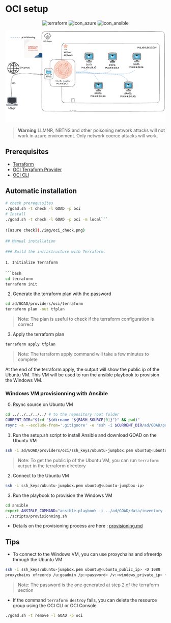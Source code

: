 # OCI setup


<div align="center">
  <img alt="terraform" width="150" height="150" src="./img/icon_terraform.png">
  <img alt="icon_azure" width="150"  height="150" src="./img/icon_azure.png">
  <img alt="icon_ansible" width="150"  height="150" src="./img/icon_ansible.png">
</div>

![Architecture](img/oci_architecture.png)

> **Warning**
> LLMNR, NBTNS and other poisoning network attacks will not work in azure environment.
> Only network coerce attacks will work.

## Prerequisites

- [Terraform](https://www.terraform.io/downloads.html)
- [OCI Terraform Provider](https://registry.terraform.io/providers/oracle/oci/latest/docs)
-  [OCI CLI](https://github.com/oracle/oci-cli)



## Automatic installation

```bash
# check prerequisites
./goad.sh -t check -l GOAD -p oci
# Install
./goad.sh -t check -l GOAD -p oci -m local```

![azure check](./img/oci_check.png)

## Manual installation

### Build the infrastructure with Terraform.

1. Initialize Terraform

```bash
cd terraform
terraform init
```

2. Generate the terraform plan with the password

```bash
cd ad/GOAD/providers/oci/terraform
terraform plan -out tfplan
```

> Note: The plan is useful to check if the terraform configuration is correct

3. Apply the terraform plan

```bash
terraform apply tfplan
```

> Note: The terraform apply command will take a few minutes to complete

At the end of the terraform apply, the output will show the public ip of the Ubuntu VM. This VM will be used to run the ansible playbook to provision the Windows VM.

### Windows VM provisionning with Ansible
0. Rsync source on Ubuntu VM

```bash
cd ../../../../../ # to the repository root folder
CURRENT_DIR="$(cd "$(dirname "${BASH_SOURCE[0]}")" && pwd)"
rsync -a --exclude-from='.gitignore' -e "ssh -i $CURRENT_DIR/ad/GOAD/providers/oci/ssh_keys/ubuntu-jumpbox.pem" "$CURRENT_DIR/" ubuntu@$public_ip:~/GOAD/
```


1. Run the setup.sh script to install Ansible and download GOAD on the Ubuntu VM

```bash
ssh -i ad/GOAD/providers/oci/ssh_keys/ubuntu-jumpbox.pem ubuntu@<ubuntu-jumpbox-ip> 'bash -s' < scripts/setup_oci.sh
```

> Note: To get the public ip of the Ubuntu VM, you can run `terraform output` in the terraform directory

2. Connect to the Ubuntu VM

```bash
ssh -i ssh_keys/ubuntu-jumpbox.pem ubuntu@<ubuntu-jumpbox-ip>
```

3. Run the playbook to provision the Windows VM

```bash
cd ansible
export ANSIBLE_COMMAND="ansible-playbook -i ../ad/GOAD/data/inventory -i ../ad/GOAD/providers/oci/inventory"
../scripts/provisionning.sh
```

- Details on the provisioning process are here : [provisioning.md](./provisioning.md)

## Tips

- To connect to the Windows VM, you can use proxychains and xfreerdp through the Ubuntu VM

```bash
ssh -i ssh_keys/ubuntu-jumpbox.pem ubuntu@<ubuntu_public_ip> -D 1080
proxychains xfreerdp /u:goadmin /p:<password> /v:<windows_private_ip> +clipboard /dynamic-resolution /cert-ignore
```

> Note: The password is the one generated at step 2 of the terraform section

- If the command `terraform destroy` fails, you can delete the resource group using the OCI CLI or OCI Console.

```bash
./goad.sh -t remove -l GOAD -p oci

```
